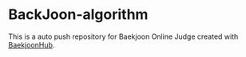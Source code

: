 # BackJoon-algorithm
This is a auto push repository for Baekjoon Online Judge created with [BaekjoonHub](https://github.com/BaekjoonHub/BaekjoonHub).
